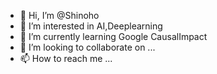 - 👋 Hi, I’m @Shinoho
- 👀 I’m interested in AI,Deeplearning
- 🌱 I’m currently learning Google CausalImpact
- 💞️ I’m looking to collaborate on ...
- 📫 How to reach me ...

<!---
Shinoho/Shinoho is a ✨ special ✨ repository because its `README.md` (this file) appears on your GitHub profile.
You can click the Preview link to take a look at your changes.
--->
